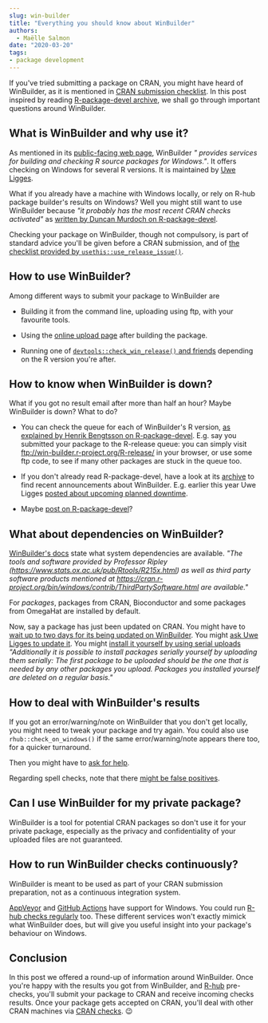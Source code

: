 ```yaml
---
slug: win-builder
title: "Everything you should know about WinBuilder"
authors:
  - Maëlle Salmon
date: "2020-03-20"
tags:
- package development
---
```


If you've tried submitting a package on CRAN, you might have heard of WinBuilder, as it is mentioned in [CRAN submission checklist](https://cran.r-project.org/web/packages/submission_checklist.html).
In this post inspired by reading [R-package-devel archive](/2019/04/11/r-package-devel/), we shall go through important questions around WinBuilder.

## What is WinBuilder and why use it?

As mentioned in its [public-facing web page](https://win-builder.r-project.org/), WinBuilder _" provides services for building and checking R source packages for Windows."_. 
It offers checking on Windows for several R versions.
It is maintained by [Uwe Ligges](https://www.statistik.tu-dortmund.de/ligges.html).

What if you already have a machine with Windows locally, or rely on R-hub package builder's results on Windows?
Well you might still want to use WinBuilder because _"it probably has the most recent CRAN checks activated"_ as [written by Duncan Murdoch on R-package-devel](https://www.mail-archive.com/r-package-devel@r-project.org/msg01653.html).

Checking your package on WinBuilder, though not compulsory, is part of standard advice you'll be given before a CRAN submission, and of [the checklist provided by `usethis::use_release_issue()`](https://usethis.r-lib.org/reference/use_release_issue.html).

## How to use WinBuilder?

Among different ways to submit your package to WinBuilder are

* Building it from the command line, uploading using ftp, with your favourite tools.

* Using the [online upload page](https://win-builder.r-project.org/upload.aspx) after building the package.

* Running one of [`devtools::check_win_release()` and friends](http://devtools.r-lib.org/reference/check_win.html) depending on the R version you're after.

## How to know when WinBuilder is down?

What if you got no result email after more than half an hour?
Maybe WinBuilder is down? 
What to do?

* You can check the queue for each of WinBuilder's R version, [as explained by Henrik Bengtsson on R-package-devel](https://www.mail-archive.com/r-package-devel@r-project.org/msg05040.html). E.g. say you submitted your package to the R-release queue: you can simply visit ftp://win-builder.r-project.org/R-release/ in your browser, or use some ftp code, to see if many other packages are stuck in the queue too.

* If you don't already read R-package-devel, have a look at its [archive](https://www.mail-archive.com/r-package-devel@r-project.org/) to find recent announcements about WinBuilder. E.g. earlier this year Uwe Ligges [posted about upcoming planned downtime](https://www.mail-archive.com/r-package-devel@r-project.org/msg04995.html).

* Maybe [post on R-package-devel](https://www.mail-archive.com/r-package-devel@r-project.org/msg05024.html)?

## What about dependencies on WinBuilder?

[WinBuilder's docs](https://win-builder.r-project.org/) state what system dependencies are available.
_"The tools and software provided by Professor Ripley (https://www.stats.ox.ac.uk/pub/Rtools/R215x.html) as well as third party software products mentioned at https://cran.r-project.org/bin/windows/contrib/ThirdPartySoftware.html are available."_

For _packages_, packages from CRAN, Bioconductor and some packages from OmegaHat are installed by default.

Now, say a package has just been updated on CRAN.
You might have to [wait up to two days for its being updated on WinBuilder](https://www.mail-archive.com/r-package-devel@r-project.org/msg03934.html).
You might [ask Uwe Ligges to update it](https://www.mail-archive.com/r-package-devel@r-project.org/msg01999.html).
You might [install it yourself by using serial uploads](https://win-builder.r-project.org/) _"Additionally it is possible to install packages serially yourself by uploading them serially: The first package to be uploaded should be the one that is needed by any other packages you upload. Packages you installed yourself are deleted on a regular basis."_

## How to deal with WinBuilder's results

If you got an error/warning/note on WinBuilder that you don't get locally, you might need to tweak your package and try again.
You could also use `rhub::check_on_windows()` if the same error/warning/note appears there too, for a quicker turnaround.

Then you might have to [ask for help](/2019/04/11/r-package-devel/).

Regarding spell checks, note that there [might be false positives](https://www.mail-archive.com/r-package-devel@r-project.org/msg01061.html).

## Can I use WinBuilder for my private package?

WinBuilder is a tool for potential CRAN packages so don't use it for your private package, especially as the privacy and confidentiality of your uploaded files are not guaranteed.

## How to run WinBuilder checks continuously?

WinBuilder is meant to be used as part of your CRAN submission preparation, not as a continuous integration system.

[AppVeyor](https://github.com/krlmlr/r-appveyor#r--appveyor--) and [GitHub Actions](https://github.com/r-lib/actions/) have support for Windows.
You could run [R-hub checks regularly](https://jozef.io/r107-multiplatform-gitlabci-rhub/) too.
These different services won't exactly mimick what WinBuilder does, but will give you useful insight into your package's behaviour on Windows.

## Conclusion

In this post we offered a round-up of information around WinBuilder.
Once you're happy with the results you got from WinBuilder, and [R-hub](/2019/03/26/why-care/) pre-checks, you'll submit your package to CRAN and receive incoming checks results.
Once your package gets accepted on CRAN, you'll deal with other CRAN machines via [CRAN checks](/2019/04/25/r-devel-linux-x86-64-debian-clang/). :wink: